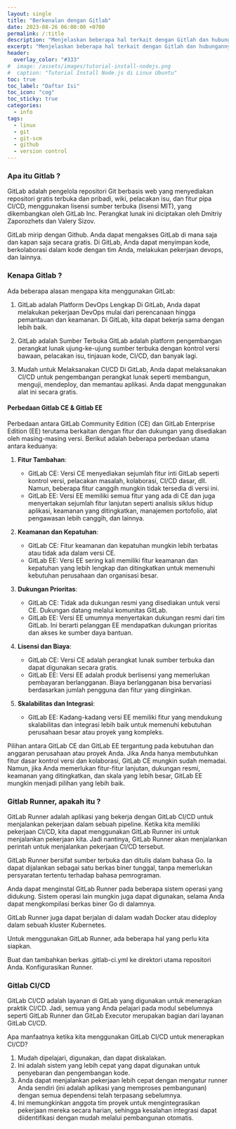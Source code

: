 ```yaml
---
layout: single
title: "Berkenalan dengan Gitlab"
date: 2023-08-26 06:00:00 +0700
permalink: /:title
description: "Menjelaskan beberapa hal terkait dengan Gitlah dan hubungannya dengan DevOps."
excerpt: "Menjelaskan beberapa hal terkait dengan Gitlah dan hubungannya dengan DevOps."
header:
  overlay_color: "#333"
#  image: /assets/images/tutorial-install-nodejs.png
#  caption: "Tutorial Install Node.js di Linux Ubuntu"
toc: true
toc_label: "Daftar Isi"
toc_icon: "cog"
toc_sticky: true
categories:
  - info
tags:
  - linux
  - git
  - git-scm
  - github
  - version control
---
```


### Apa itu Gitlab ?

GitLab adalah pengelola repositori Git berbasis web yang menyediakan repositori gratis terbuka dan pribadi, wiki, pelacakan isu, dan fitur pipa CI/CD, menggunakan lisensi sumber terbuka (lisensi MIT), yang dikembangkan oleh GitLab Inc. Perangkat lunak ini diciptakan oleh Dmitriy Zaporozhets dan Valery Sizov.

GitLab mirip dengan Github. Anda dapat mengakses GitLab di mana saja dan kapan saja secara gratis. Di GitLab, Anda dapat menyimpan kode, berkolaborasi dalam kode dengan tim Anda, melakukan pekerjaan devops, dan lainnya.

### Kenapa Gitlab ?

Ada beberapa alasan mengapa kita menggunakan GitLab:

1. GitLab adalah Platform DevOps Lengkap Di GitLab, Anda dapat melakukan pekerjaan DevOps mulai dari perencanaan hingga pemantauan dan keamanan. Di GitLab, kita dapat bekerja sama dengan lebih baik.

2. GitLab adalah Sumber Terbuka GitLab adalah platform pengembangan perangkat lunak ujung-ke-ujung sumber terbuka dengan kontrol versi bawaan, pelacakan isu, tinjauan kode, CI/CD, dan banyak lagi.

3. Mudah untuk Melaksanakan CI/CD Di GitLab, Anda dapat melaksanakan CI/CD untuk pengembangan perangkat lunak seperti membangun, menguji, mendeploy, dan memantau aplikasi. Anda dapat menggunakan alat ini secara gratis.

#### Perbedaan Gitlab CE & Gitlab EE

Perbedaan antara GitLab Community Edition (CE) dan GitLab Enterprise Edition (EE) terutama berkaitan dengan fitur dan dukungan yang disediakan oleh masing-masing versi. Berikut adalah beberapa perbedaan utama antara keduanya:

1. **Fitur Tambahan**:

   - GitLab CE: Versi CE menyediakan sejumlah fitur inti GitLab seperti kontrol versi, pelacakan masalah, kolaborasi, CI/CD dasar, dll. Namun, beberapa fitur canggih mungkin tidak tersedia di versi ini.
   - GitLab EE: Versi EE memiliki semua fitur yang ada di CE dan juga menyertakan sejumlah fitur lanjutan seperti analisis siklus hidup aplikasi, keamanan yang ditingkatkan, manajemen portofolio, alat pengawasan lebih canggih, dan lainnya.

2. **Keamanan dan Kepatuhan**:

   - GitLab CE: Fitur keamanan dan kepatuhan mungkin lebih terbatas atau tidak ada dalam versi CE.
   - GitLab EE: Versi EE sering kali memiliki fitur keamanan dan kepatuhan yang lebih lengkap dan ditingkatkan untuk memenuhi kebutuhan perusahaan dan organisasi besar.

3. **Dukungan Prioritas**:

   - GitLab CE: Tidak ada dukungan resmi yang disediakan untuk versi CE. Dukungan datang melalui komunitas GitLab.
   - GitLab EE: Versi EE umumnya menyertakan dukungan resmi dari tim GitLab. Ini berarti pelanggan EE mendapatkan dukungan prioritas dan akses ke sumber daya bantuan.

4. **Lisensi dan Biaya**:

   - GitLab CE: Versi CE adalah perangkat lunak sumber terbuka dan dapat digunakan secara gratis.
   - GitLab EE: Versi EE adalah produk berlisensi yang memerlukan pembayaran berlangganan. Biaya berlangganan bisa bervariasi berdasarkan jumlah pengguna dan fitur yang diinginkan.

5. **Skalabilitas dan Integrasi**:
   - GitLab EE: Kadang-kadang versi EE memiliki fitur yang mendukung skalabilitas dan integrasi lebih baik untuk memenuhi kebutuhan perusahaan besar atau proyek yang kompleks.

Pilihan antara GitLab CE dan GitLab EE tergantung pada kebutuhan dan anggaran perusahaan atau proyek Anda. Jika Anda hanya membutuhkan fitur dasar kontrol versi dan kolaborasi, GitLab CE mungkin sudah memadai. Namun, jika Anda memerlukan fitur-fitur lanjutan, dukungan resmi, keamanan yang ditingkatkan, dan skala yang lebih besar, GitLab EE mungkin menjadi pilihan yang lebih baik.

### Gitlab Runner, apakah itu ?

GitLab Runner adalah aplikasi yang bekerja dengan GitLab CI/CD untuk menjalankan pekerjaan dalam sebuah pipeline. Ketika kita memiliki pekerjaan CI/CD, kita dapat menggunakan GitLab Runner ini untuk menjalankan pekerjaan kita. Jadi nantinya, GitLab Runner akan menjalankan perintah untuk menjalankan pekerjaan CI/CD tersebut.

GitLab Runner bersifat sumber terbuka dan ditulis dalam bahasa Go. Ia dapat dijalankan sebagai satu berkas biner tunggal, tanpa memerlukan persyaratan tertentu terhadap bahasa pemrograman.

Anda dapat menginstal GitLab Runner pada beberapa sistem operasi yang didukung. Sistem operasi lain mungkin juga dapat digunakan, selama Anda dapat mengkompilasi berkas biner Go di dalamnya.

GitLab Runner juga dapat berjalan di dalam wadah Docker atau dideploy dalam sebuah kluster Kubernetes.

Untuk menggunakan GitLab Runner, ada beberapa hal yang perlu kita siapkan.

Buat dan tambahkan berkas .gitlab-ci.yml ke direktori utama repositori Anda.
Konfigurasikan Runner.

### Gitlab CI/CD

GitLab CI/CD adalah layanan di GitLab yang digunakan untuk menerapkan praktik CI/CD. Jadi, semua yang Anda pelajari pada modul sebelumnya seperti GitLab Runner dan GitLab Executor merupakan bagian dari layanan GitLab CI/CD.

Apa manfaatnya ketika kita menggunakan GitLab CI/CD untuk menerapkan CI/CD?

1. Mudah dipelajari, digunakan, dan dapat diskalakan.
2. Ini adalah sistem yang lebih cepat yang dapat digunakan untuk penyebaran dan pengembangan kode.
3. Anda dapat menjalankan pekerjaan lebih cepat dengan mengatur runner Anda sendiri (ini adalah aplikasi yang memproses pembangunan) dengan semua dependensi telah terpasang sebelumnya.
4. Ini memungkinkan anggota tim proyek untuk mengintegrasikan pekerjaan mereka secara harian, sehingga kesalahan integrasi dapat diidentifikasi dengan mudah melalui pembangunan otomatis.
